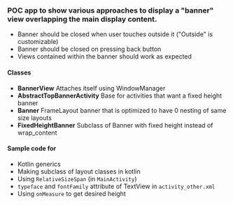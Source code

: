 ### POC app to show various approaches to display a "banner" view overlapping the main display content.

* Banner should be closed when user touches outside it ("Outside" is customizable)
* Banner should be closed on pressing back button
* Views contained within the banner should work as expected

#### Classes
* **BannerView** Attaches itself using WindowManager
* **AbstractTopBannerActivity** Base for activities that want a fixed height banner
* **Banner** FrameLayout banner that is optimized to have 0 nesting of same size layouts
* **FixedHeightBanner** Subclass of Banner with fixed height instead of wrap_content

#### Sample code for
* Kotlin generics
* Making subclass of layout classes in kotlin
* Using `RelativeSizeSpan` (in `MainActivity`)
* `typeface` and `fontFamily` attribute of TextView in `activity_other.xml`
* Using `onMeasure` to get desired height